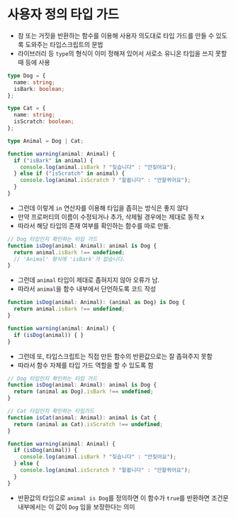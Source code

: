 # 사용자 정의 타입 가드
- 참 또는 거짓을 반환하는 함수를 이용해 사용자 의도대로 타입 가드를 만들 수 있도록 도와주는 타입스크립트의 문법
- 라이브러리 등 `type`의 형식이 이미 정해져 있어서 서로소 유니온 타입을 쓰지 못할 때 등에 사용
```ts
type Dog = {
  name: string;
  isBark: boolean;
};

type Cat = {
  name: string;
  isScratch: boolean;
};

type Animal = Dog | Cat;

function warning(animal: Animal) {
  if ("isBark" in animal) {
    console.log(animal.isBark ? "짖습니다" : "안짖어요");
  } else if ("isScratch" in animal) {
    console.log(animal.isScratch ? "할큅니다" : "안할퀴어요");
  }
}
```
- 그런데 이렇게 `in` 연산자를 이용해 타입을 좁히는 방식은 좋지 않다
- 만약 프로퍼티의 이름이 수정되거나 추가, 삭제될 경우에는 제대로 동작 x
- 따라서 해당 타입의 존재 여부를 확인하는 함수를 따로 만듦.

```ts
// Dog 타입인지 확인하는 타입 가드
function isDog(animal: Animal): animal is Dog {
  return animal.isBark !== undefined;
  // 'Animal' 형식에 'isBark'가 없습니다.
}
```
- 그런데 `animal` 타입이 제대로 좁혀지지 않아 오류가 남.
- 따라서 `animal`을 함수 내부에서 단언하도록 코드 작성
```ts
function isDog(animal: Animal): (animal as Dog) is Dog {
  return animal.isBark !== undefined;
}

function warning(animal: Animal) {
  if (isDog(animal)) { }
}
```
- 그런데 또, 타입스크립트는 직접 만든 함수의 반환값으로는 잘 좁혀주지 못함
- 따라서 함수 자체를 타입 가드 역할을 할 수 있도록 함
```ts
// Dog 타입인지 확인하는 타입 가드
function isDog(animal: Animal): animal is Dog {
  return (animal as Dog).isBark !== undefined;
}

// Cat 타입인지 확인하는 타입가드
function isCat(animal: Animal): animal is Cat {
  return (animal as Cat).isScratch !== undefined;
}

function warning(animal: Animal) {
  if (isDog(animal)) {
    console.log(animal.isBark ? "짖습니다" : "안짖어요");
  } else {
    console.log(animal.isScratch ? "할큅니다" : "안할퀴어요");
  }
}
```
- 반환값의 타입으로 `animal is Dog`를 정의하면 이 함수가 `true`를 반환하면 조건문 내부에서는 이 값이 `Dog` 임을 보장한다는 의미
